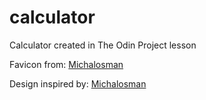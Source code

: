 # calculator

Calculator created in The Odin Project lesson

Favicon from: [Michalosman](https://github.com/michalosman/calculator)

Design inspired by: [Michalosman](https://github.com/michalosman/calculator)
